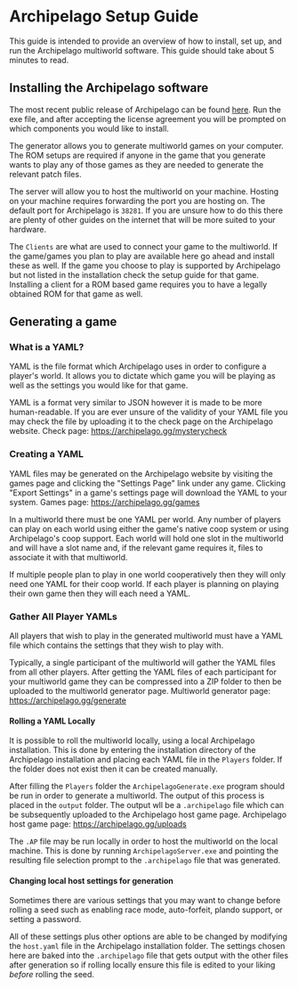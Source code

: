# Archipelago Setup Guide
This guide is intended to provide an overview of how to install, set up, and run the Archipelago multiworld software. This guide should take about 5 minutes to read.

## Installing the Archipelago software
The most recent public release of Archipelago can be found [here](https://github.com/ArchipelagoMW/Archipelago/releases).
Run the exe file, and after accepting the license agreement you will be prompted on which components you would like to install.

The generator allows you to generate multiworld games on your computer. The ROM setups are required if 
anyone in the game that you generate wants to play any of those games as they are needed to generate the relevant patch 
files. 

The server will allow you to host the multiworld on your machine. Hosting on your machine requires forwarding the port you are hosting on. The 
default port for Archipelago is `38281`. If you are unsure how to do this there are plenty of other guides on the internet 
that will be more suited to your hardware. 

The `Clients` are what are used to connect your game to the multiworld. If the 
game/games you plan to play are available here go ahead and install these as well. If the game you choose to play is 
supported by Archipelago but not listed in the installation check the setup guide for that game. Installing a client for a ROM based game requires you to have a legally obtained ROM for that game as well.

## Generating a game

### What is a YAML?
YAML is the file format which Archipelago uses in order to configure a player's world. It allows you to dictate which game you will be playing as well as the settings you would like for that game.

YAML is a format very similar to JSON however it is made to be more human-readable. If you are ever unsure of the validity of your YAML file you may check the file by uploading it to the check page on the Archipelago website. Check page: https://archipelago.gg/mysterycheck

### Creating a YAML
YAML files may be generated on the Archipelago website by visiting the games page and clicking the "Settings Page" link under any game. Clicking "Export Settings" in a game's settings page will download the YAML to your system. Games page: https://archipelago.gg/games

In a multiworld there must be one YAML per world. Any number of players can play on each world using either the game's
native coop system or using Archipelago's coop support. Each world will hold one slot in the multiworld and will have a
slot name and, if the relevant game requires it, files to associate it with that multiworld. 

If multiple people plan to
play in one world cooperatively then they will only need one YAML for their coop world. If each player is planning on
playing their own game then they will each need a YAML.

### Gather All Player YAMLs
All players that wish to play in the generated multiworld must have a YAML file which contains the settings that they wish to play with.

Typically, a single participant of the multiworld will gather the YAML files from all other players. After getting the YAML files of each participant for your multiworld game they can be compressed into a ZIP folder to then be uploaded to the multiworld generator page. Multiworld generator page: https://archipelago.gg/generate

#### Rolling a YAML Locally

It is possible to roll the multiworld locally, using a local Archipelago installation. This is done by entering the installation directory of the Archipelago installation and placing each YAML file in the `Players` folder. If the folder does not exist then it can be created manually.

After filling the `Players` folder the `ArchipelagoGenerate.exe` program should be run in order to generate a multiworld. The output of this process is placed in the `output` folder. The output wll be a `.archipelago` file which can be subsequently uploaded to the Archipelago host game page. Archipelago host game page: https://archipelago.gg/uploads

The `.AP` file may be run locally in order to host the multiworld on the local machine. This is done by running `ArchipelagoServer.exe` and pointing the resulting file selection prompt to the `.archipelago` file that was generated.

#### Changing local host settings for generation
Sometimes there are various settings that you may want to change before rolling a seed such as enabling race mode, 
auto-forfeit, plando support, or setting a password. 

All of these settings plus other options are able to be changed by 
modifying the `host.yaml` file in the Archipelago installation folder. The settings chosen here are baked into
the `.archipelago` file that gets output with the other files after generation so if rolling locally ensure this file is edited
to your liking *before* rolling the seed.
